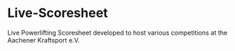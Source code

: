 # Live-Scoresheet
Live Powerlifting Scoresheet developed to host various competitions at the Aachener Kraftsport e.V.
